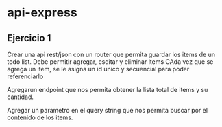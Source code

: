 # api-express

## Ejercicio 1

Crear una api rest/json con un router que permita guardar los items de un todo list.
Debe permitir agregar, esditar y eliminar items
CAda vez que se agrega un item, se le asigna un id unico y secuencial para poder referenciarlo

Agregarun endpoint que nos permita obtener la lista total de items y su cantidad. 

Agregar un parametro en el query string que nos permita buscar por el contenido de los items. 
